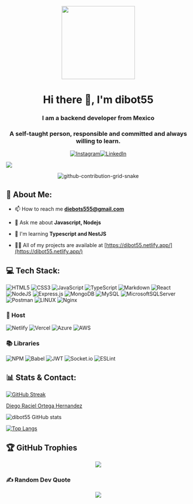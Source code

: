 <script src="https://platform.linkedin.com/badges/js/profile.js" async defer type="text/javascript"></script>

<div id = "header" align = "center">
    <img src = "https://media.giphy.com/media/xT9IgzoKnwFNmISR8I/giphy.gif" width = "200"/>
    <h1 align = "center"> Hi there 👋, I'm dibot55</h1>
    <h3 align = "center">I am a backend developer from Mexico</h3>
    <h3 align = "center">A self-taught person, responsible and committed and always willing to learn.</h3>
</div>

<div align= "center">
    
[![Instagram](https://img.shields.io/badge/Instagram-%23E4405F.svg?logo=Instagram&logoColor=white)](https://instagram.com/diebots50)[![LinkedIn](https://img.shields.io/badge/LinkedIn-%230077B5.svg?logo=linkedin&logoColor=white)](https://linkedin.com/in/dibot55) 
 
</div>

[![](https://visitcount.itsvg.in/api?id=dibot55&icon=0&color=0)](https://visitcount.itsvg.in)

<div align = "center">

![github-contribution-grid-snake](https://user-images.githubusercontent.com/89845641/218791674-c52db856-24d2-429f-8867-170c365730d1.svg)

</div>

## 💫 About Me:

- 📫 How to reach me **diebots555@gmail.com**

- 💬 Ask me about **Javascript, Nodejs**

- 🌱 I'm learning **Typescript and NestJS**

- 👨‍💻 All of my projects are available at [https://dibot55.netlify.app/](https://dibot55.netlify.app/)

## 💻 Tech Stack:

![HTML5](https://img.shields.io/badge/html5-%23E34F26.svg?style=for-the-badge&logo=html5&logoColor=white)
![CSS3](https://img.shields.io/badge/css3-%231572B6.svg?style=for-the-badge&logo=css3&logoColor=white) 
![JavaScript](https://img.shields.io/badge/javascript-%23323330.svg?style=for-the-badge&logo=javascript&logoColor=%23F7DF1E)
![TypeScript](https://img.shields.io/badge/typescript-%23007ACC.svg?style=for-the-badge&logo=typescript&logoColor=white)
![Markdown](https://img.shields.io/badge/markdown-%23000000.svg?style=for-the-badge&logo=markdown&logoColor=white) 
![React](https://img.shields.io/badge/react-%2320232a.svg?style=for-the-badge&logo=react&logoColor=%2361DAFB) 
![NodeJS](https://img.shields.io/badge/node.js-6DA55F?style=for-the-badge&logo=node.js&logoColor=white)
![Express.js](https://img.shields.io/badge/express.js-%23404d59.svg?style=for-the-badge&logo=express&logoColor=%2361DAFB)
![MongoDB](https://img.shields.io/badge/MongoDB-%234ea94b.svg?style=for-the-badge&logo=mongodb&logoColor=white) 
![MySQL](https://img.shields.io/badge/mysql-%2300f.svg?style=for-the-badge&logo=mysql&logoColor=white) 
![MicrosoftSQLServer](https://img.shields.io/badge/Microsoft%20SQL%20Sever-CC2927?style=for-the-badge&logo=microsoft%20sql%20server&logoColor=white) 	
![Postman](https://img.shields.io/badge/Postman-FF6C37?style=for-the-badge&logo=postman&logoColor=white) 
![LINUX](https://img.shields.io/badge/Linux-FCC624?style=for-the-badge&logo=linux&logoColor=black) 
![Nginx](https://img.shields.io/badge/nginx-%23009639.svg?style=for-the-badge&logo=nginx&logoColor=white)

### 🏢 Host
![Netlify](https://img.shields.io/badge/netlify-%23000000.svg?style=for-the-badge&logo=netlify&logoColor=#00C7B7) 
![Vercel](https://img.shields.io/badge/vercel-%23000000.svg?style=for-the-badge&logo=vercel&logoColor=white) 
![Azure](https://img.shields.io/badge/azure-%230072C6.svg?style=for-the-badge&logo=azure-devops&logoColor=white) 
![AWS](https://img.shields.io/badge/AWS-%23FF9900.svg?style=for-the-badge&logo=amazon-aws&logoColor=white)

### 📚 Libraries
![NPM](https://img.shields.io/badge/NPM-%23000000.svg?style=for-the-badge&logo=npm&logoColor=white) 
![Babel](https://img.shields.io/badge/Babel-F9DC3e?style=for-the-badge&logo=babel&logoColor=black)
![JWT](https://img.shields.io/badge/JWT-black?style=for-the-badge&logo=JSON%20web%20tokens)
![Socket.io](https://img.shields.io/badge/Socket.io-black?style=for-the-badge&logo=socket.io&badgeColor=010101) 
![ESLint](https://img.shields.io/badge/ESLint-4B3263?style=for-the-badge&logo=eslint&logoColor=white) 


## 📊 Stats & Contact:

[![GitHub Streak](http://github-readme-streak-stats.herokuapp.com?user=dibot55&theme=onedark_duo&hide_border=true)](https://git.io/streak-stats) 

<div class="badge-base LI-profile-badge" data-locale="es_ES" data-size="medium" data-theme="light" data-type="VERTICAL" data-vanity="dibot55" data-version="v1"><a class="badge-base__link LI-simple-link" href="https://mx.linkedin.com/in/dibot55?trk=profile-badge">Diego Raciel Ortega Hernandez</a></div>

![dibot55 GitHub stats](https://github-readme-stats.vercel.app/api?username=dibot55&show_icons=true&theme=radical)

[![Top Langs](https://github-readme-stats.vercel.app/api/top-langs/?username=dibot55&layout=compact)](https://github.com/anuraghazra/github-readme-stats)

## 🏆 GitHub Trophies

<div align = "center">
    
![](https://github-profile-trophy.vercel.app/?username=dibot55&theme=radical&no-frame=true&no-bg=true&margin-w=4)

</div>

### ✍️ Random Dev Quote
    
<div align = "center">
    
![](https://quotes-github-readme.vercel.app/api?type=horizontal&theme=radical)
    
</div>
